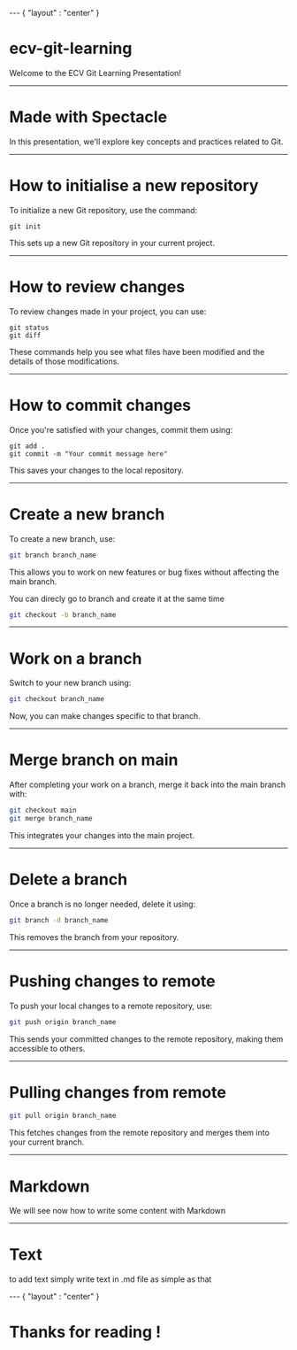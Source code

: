 --- { "layout" : "center" }
# ecv-git-learning

Welcome to the ECV Git Learning Presentation!

---
# Made with Spectacle

In this presentation, we'll explore key concepts and practices related to Git.

---
# How to initialise a new repository

To initialize a new Git repository, use the command:

```
git init
```

This sets up a new Git repository in your current project.

---
# How to review changes

To review changes made in your project, you can use:

```
git status
git diff
```

These commands help you see what files have been modified and the details of those modifications.

---
# How to commit changes

Once you're satisfied with your changes, commit them using:

```
git add .
git commit -m "Your commit message here"
```

This saves your changes to the local repository.

--- 
# Create a new branch

To create a new branch, use:

```bash
git branch branch_name
```

This allows you to work on new features or bug fixes without affecting the main branch.

You can direcly go to branch and create it at the same time

```bash
git checkout -b branch_name
```

---
# Work on a branch

Switch to your new branch using:

```bash
git checkout branch_name
```

Now, you can make changes specific to that branch.

---
# Merge branch on main

After completing your work on a branch, merge it back into the main branch with:

```bash
git checkout main
git merge branch_name
```

This integrates your changes into the main project.

---
# Delete a branch

Once a branch is no longer needed, delete it using:

```bash
git branch -d branch_name
```

This removes the branch from your repository.

---
# Pushing changes to remote

To push your local changes to a remote repository, use:

```bash
git push origin branch_name
```

This sends your committed changes to the remote repository, making them accessible to others.

---
# Pulling changes from remote

```bash
git pull origin branch_name
```

This fetches changes from the remote repository and merges them into your current branch.

---
# Markdown

We will see now how to write some content with Markdown

---
# Text

to add text simply write text in .md file as simple as that

--- { "layout" : "center" }
# Thanks for reading !
